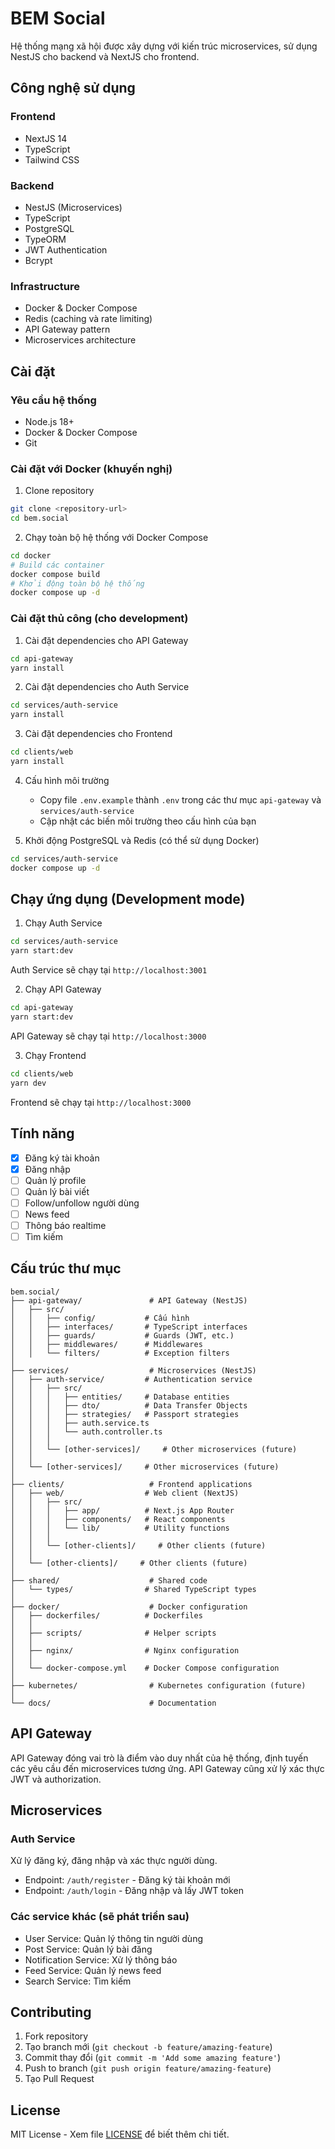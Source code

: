 # BEM Social

Hệ thống mạng xã hội được xây dựng với kiến trúc microservices, sử dụng NestJS cho backend và NextJS cho frontend.

## Công nghệ sử dụng

### Frontend
- NextJS 14
- TypeScript
- Tailwind CSS

### Backend
- NestJS (Microservices)
- TypeScript
- PostgreSQL
- TypeORM
- JWT Authentication
- Bcrypt

### Infrastructure
- Docker & Docker Compose
- Redis (caching và rate limiting)
- API Gateway pattern
- Microservices architecture

## Cài đặt

### Yêu cầu hệ thống
- Node.js 18+
- Docker & Docker Compose
- Git

### Cài đặt với Docker (khuyến nghị)

1. Clone repository
```bash
git clone <repository-url>
cd bem.social
```

2. Chạy toàn bộ hệ thống với Docker Compose
```bash
cd docker
# Build các container
docker compose build
# Khởi động toàn bộ hệ thống
docker compose up -d
```

### Cài đặt thủ công (cho development)

1. Cài đặt dependencies cho API Gateway
```bash
cd api-gateway
yarn install
```

2. Cài đặt dependencies cho Auth Service
```bash
cd services/auth-service
yarn install
```

3. Cài đặt dependencies cho Frontend
```bash
cd clients/web
yarn install
```

4. Cấu hình môi trường
   - Copy file `.env.example` thành `.env` trong các thư mục `api-gateway` và `services/auth-service`
   - Cập nhật các biến môi trường theo cấu hình của bạn

5. Khởi động PostgreSQL và Redis (có thể sử dụng Docker)
```bash
cd services/auth-service
docker compose up -d
```

## Chạy ứng dụng (Development mode)

1. Chạy Auth Service
```bash
cd services/auth-service
yarn start:dev
```
Auth Service sẽ chạy tại `http://localhost:3001`

2. Chạy API Gateway
```bash
cd api-gateway
yarn start:dev
```
API Gateway sẽ chạy tại `http://localhost:3000`

3. Chạy Frontend
```bash
cd clients/web
yarn dev
```
Frontend sẽ chạy tại `http://localhost:3000`

## Tính năng

- [x] Đăng ký tài khoản
- [x] Đăng nhập
- [ ] Quản lý profile
- [ ] Quản lý bài viết
- [ ] Follow/unfollow người dùng
- [ ] News feed
- [ ] Thông báo realtime
- [ ] Tìm kiếm

## Cấu trúc thư mục

```
bem.social/
├── api-gateway/               # API Gateway (NestJS)
│   ├── src/
│   │   ├── config/           # Cấu hình
│   │   ├── interfaces/       # TypeScript interfaces
│   │   ├── guards/           # Guards (JWT, etc.)
│   │   ├── middlewares/      # Middlewares
│   │   └── filters/          # Exception filters
│
├── services/                  # Microservices (NestJS)
│   ├── auth-service/         # Authentication service
│   │   ├── src/
│   │   │   ├── entities/     # Database entities
│   │   │   ├── dto/          # Data Transfer Objects
│   │   │   ├── strategies/   # Passport strategies
│   │   │   ├── auth.service.ts
│   │   │   └── auth.controller.ts
│   │   │
│   │   └── [other-services]/     # Other microservices (future)
│   │
│   └── [other-services]/     # Other microservices (future)
│
├── clients/                   # Frontend applications
│   ├── web/                  # Web client (NextJS)
│   │   ├── src/
│   │   │   ├── app/          # Next.js App Router
│   │   │   ├── components/   # React components
│   │   │   └── lib/          # Utility functions
│   │   │
│   │   └── [other-clients]/     # Other clients (future)
│   │
│   └── [other-clients]/     # Other clients (future)
│
├── shared/                    # Shared code
│   └── types/                # Shared TypeScript types
│
├── docker/                    # Docker configuration
│   ├── dockerfiles/          # Dockerfiles
│   │
│   ├── scripts/              # Helper scripts
│   │
│   ├── nginx/                # Nginx configuration
│   │
│   └── docker-compose.yml    # Docker Compose configuration
│
├── kubernetes/                # Kubernetes configuration (future)
│
└── docs/                      # Documentation
```

## API Gateway

API Gateway đóng vai trò là điểm vào duy nhất của hệ thống, định tuyến các yêu cầu đến microservices tương ứng. API Gateway cũng xử lý xác thực JWT và authorization.

## Microservices

### Auth Service
Xử lý đăng ký, đăng nhập và xác thực người dùng.
- Endpoint: `/auth/register` - Đăng ký tài khoản mới
- Endpoint: `/auth/login` - Đăng nhập và lấy JWT token

### Các service khác (sẽ phát triển sau)
- User Service: Quản lý thông tin người dùng
- Post Service: Quản lý bài đăng
- Notification Service: Xử lý thông báo
- Feed Service: Quản lý news feed
- Search Service: Tìm kiếm

## Contributing

1. Fork repository
2. Tạo branch mới (`git checkout -b feature/amazing-feature`)
3. Commit thay đổi (`git commit -m 'Add some amazing feature'`)
4. Push to branch (`git push origin feature/amazing-feature`)
5. Tạo Pull Request

## License

MIT License - Xem file [LICENSE](LICENSE) để biết thêm chi tiết.
